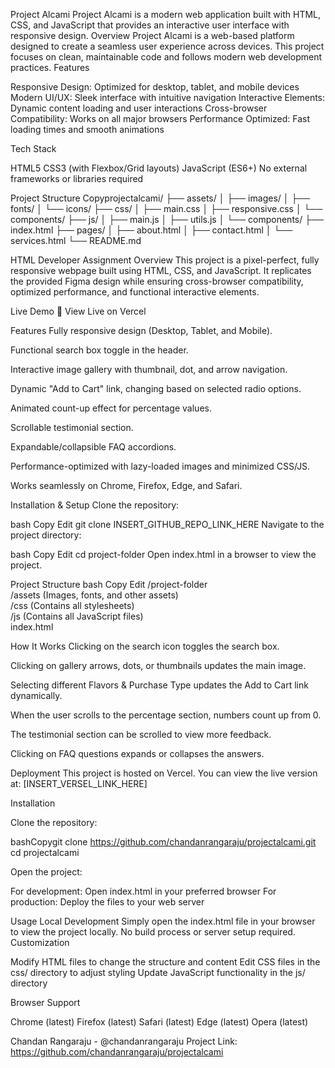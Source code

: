 Project Alcami
Project Alcami is a modern web application built with HTML, CSS, and JavaScript that provides an interactive user interface with responsive design.
Overview
Project Alcami is a web-based platform designed to create a seamless user experience across devices. This project focuses on clean, maintainable code and follows modern web development practices.
Features

Responsive Design: Optimized for desktop, tablet, and mobile devices
Modern UI/UX: Sleek interface with intuitive navigation
Interactive Elements: Dynamic content loading and user interactions
Cross-browser Compatibility: Works on all major browsers
Performance Optimized: Fast loading times and smooth animations

Tech Stack

HTML5
CSS3 (with Flexbox/Grid layouts)
JavaScript (ES6+)
No external frameworks or libraries required

Project Structure
Copyprojectalcami/
├── assets/
│   ├── images/
│   ├── fonts/
│   └── icons/
├── css/
│   ├── main.css
│   ├── responsive.css
│   └── components/
├── js/
│   ├── main.js
│   ├── utils.js
│   └── components/
├── index.html
├── pages/
│   ├── about.html
│   ├── contact.html
│   └── services.html
└── README.md

HTML Developer Assignment
Overview
This project is a pixel-perfect, fully responsive webpage built using HTML, CSS, and JavaScript. It replicates the provided Figma design while ensuring cross-browser compatibility, optimized performance, and functional interactive elements.

Live Demo
:link: View Live on Vercel

Features
Fully responsive design (Desktop, Tablet, and Mobile).

Functional search box toggle in the header.

Interactive image gallery with thumbnail, dot, and arrow navigation.

Dynamic "Add to Cart" link, changing based on selected radio options.

Animated count-up effect for percentage values.

Scrollable testimonial section.

Expandable/collapsible FAQ accordions.

Performance-optimized with lazy-loaded images and minimized CSS/JS.

Works seamlessly on Chrome, Firefox, Edge, and Safari.

Installation & Setup
Clone the repository:

bash
Copy
Edit
git clone INSERT_GITHUB_REPO_LINK_HERE
Navigate to the project directory:

bash
Copy
Edit
cd project-folder
Open index.html in a browser to view the project.

Project Structure
bash
Copy
Edit
/project-folder  
   /assets   (Images, fonts, and other assets)  
   /css      (Contains all stylesheets)  
   /js       (Contains all JavaScript files)  
   index.html  
   
How It Works
Clicking on the search icon toggles the search box.

Clicking on gallery arrows, dots, or thumbnails updates the main image.

Selecting different Flavors & Purchase Type updates the Add to Cart link dynamically.

When the user scrolls to the percentage section, numbers count up from 0.

The testimonial section can be scrolled to view more feedback.

Clicking on FAQ questions expands or collapses the answers.

Deployment
This project is hosted on Vercel. You can view the live version at:
[INSERT_VERSEL_LINK_HERE]

Installation

Clone the repository:

bashCopygit clone https://github.com/chandanrangaraju/projectalcami.git
cd projectalcami

Open the project:

For development: Open index.html in your preferred browser
For production: Deploy the files to your web server



Usage
Local Development
Simply open the index.html file in your browser to view the project locally. No build process or server setup required.
Customization

Modify HTML files to change the structure and content
Edit CSS files in the css/ directory to adjust styling
Update JavaScript functionality in the js/ directory

Browser Support

Chrome (latest)
Firefox (latest)
Safari (latest)
Edge (latest)
Opera (latest)

Chandan Rangaraju - @chandanrangaraju
Project Link: https://github.com/chandanrangaraju/projectalcami
